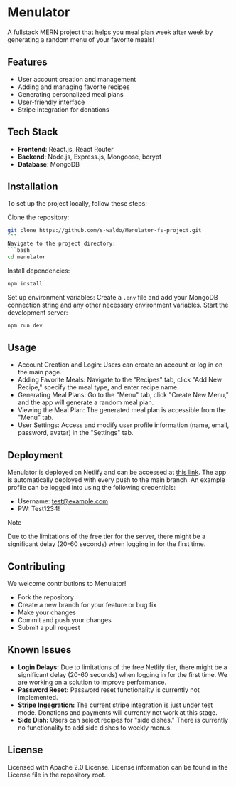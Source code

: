 # Menulator
A fullstack MERN project that helps you meal plan week after week by generating a random menu of your favorite meals!

## Features
+ User account creation and management
+ Adding and managing favorite recipes
+ Generating personalized meal plans
+ User-friendly interface
+ Stripe integration for donations

## Tech Stack
+ **Frontend**: React.js, React Router
+ **Backend**: Node.js, Express.js, Mongoose, bcrypt
+ **Database**: MongoDB

## Installation
To set up the project locally, follow these steps:

Clone the repository: 
```bash
git clone https://github.com/s-waldo/Menulator-fs-project.git
```   
Navigate to the project directory:
```bash
cd menulator
```
Install dependencies: 
```bash
npm install
```
Set up environment variables: 
Create a ```.env``` file and add your MongoDB connection string and any other necessary environment variables.
Start the development server: 
```bash
npm run dev
```
## Usage
- Account Creation and Login: Users can create an account or log in on the main page.
- Adding Favorite Meals: Navigate to the "Recipes" tab, click "Add New Recipe," specify the meal type, and enter recipe name.
- Generating Meal Plans: Go to the "Menu" tab, click "Create New Menu," and the app will generate a random meal plan.
- Viewing the Meal Plan: The generated meal plan is accessible from the "Menu" tab.
- User Settings: Access and modify user profile information (name, email, password, avatar) in the "Settings" tab.
## Deployment
Menulator is deployed on Netlify and can be accessed at [this link](https://sw-menulator-frontend.netlify.app/). The app is automatically deployed with every push to the main branch.
An example profile can be logged into using the following credentials:
- Username: test@example.com
- PW: Test1234!

>[!NOTE]
>Due to the limitations of the free tier for the server, there might be a significant delay (20-60 seconds) when logging in for the first time.

## Contributing
We welcome contributions to Menulator!

- Fork the repository
- Create a new branch for your feature or bug fix
- Make your changes
- Commit and push your changes
- Submit a pull request
## Known Issues
- **Login Delays:** Due to limitations of the free Netlify tier, there might be a significant delay (20-60 seconds) when logging in for the first time. We are working on a solution to improve performance.
- **Password Reset:** Password reset functionality is currently not implemented.
- **Stripe Ingegration:** The current stripe integration is just under test mode.  Donations and payments will currently not work at this stage.
- **Side Dish:** Users can select recipes for "side dishes."  There is currently no functionality to add side dishes to weekly menus.
## License
Licensed with Apache 2.0 License.  License information can be found in the License file in the repository root.
